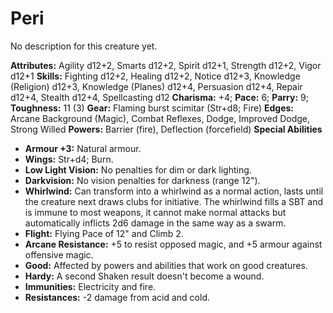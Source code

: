# Peri

No description for this creature yet.

**Attributes:** Agility d12+2, Smarts d12+2, Spirit d12+1, Strength
d12+2, Vigor d12+1
**Skills:** Fighting d12+2, Healing d12+2, Notice d12+3, Knowledge
(Religion) d12+3, Knowledge (Planes) d12+4, Persuasion d12+4, Repair
d12+4, Stealth d12+4, Spellcasting d12
**Charisma:** +4; **Pace:** 6; **Parry:** 9; **Toughness:** 11 (3)
**Gear:** Flaming burst scimitar (Str+d8; Fire)
**Edges:** Arcane Background (Magic), Combat Reflexes, Dodge, Improved
Dodge, Strong Willed
**Powers:** Barrier (fire), Deflection (forcefield)
**Special Abilities**

- **Armour +3:** Natural armour.
- **Wings:** Str+d4; Burn.
- **Low Light Vision:** No penalties for dim or dark lighting.
- **Darkvision:** No vision penalties for darkness (range 12").
- **Whirlwind:** Can transform into a whirlwind as a normal action,
lasts until the creature next draws clubs for initiative. The whirlwind
fills a SBT and is immune to most weapons, it cannot make normal attacks
but automatically inflicts 2d6 damage in the same way as a swarm.
- **Flight:** Flying Pace of 12" and Climb 2.
- **Arcane Resistance:** +5 to resist opposed magic, and +5 armour
against offensive magic.
- **Good:** Affected by powers and abilities that work on good
creatures.
- **Hardy:** A second Shaken result doesn't become a wound.
- **Immunities:** Electricity and fire.
- **Resistances:** -2 damage from acid and cold.
